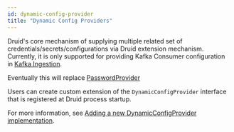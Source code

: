 ```yaml
---
id: dynamic-config-provider
title: "Dynamic Config Providers"
---
```


<!--
  ~ Licensed to the Apache Software Foundation (ASF) under one
  ~ or more contributor license agreements.  See the NOTICE file
  ~ distributed with this work for additional information
  ~ regarding copyright ownership.  The ASF licenses this file
  ~ to you under the Apache License, Version 2.0 (the
  ~ "License"); you may not use this file except in compliance
  ~ with the License.  You may obtain a copy of the License at
  ~
  ~   http://www.apache.org/licenses/LICENSE-2.0
  ~
  ~ Unless required by applicable law or agreed to in writing,
  ~ software distributed under the License is distributed on an
  ~ "AS IS" BASIS, WITHOUT WARRANTIES OR CONDITIONS OF ANY
  ~ KIND, either express or implied.  See the License for the
  ~ specific language governing permissions and limitations
  ~ under the License.
  -->

Druid's core mechanism of supplying multiple related set of credentials/secrets/configurations via Druid extension mechanism. Currently, it is only supported for providing Kafka Consumer configuration in [Kafka Ingestion](../development/extensions-core/kafka-ingestion.md).

Eventually this will replace [PasswordProvider](./password-provider.md) 


Users can create custom extension of the `DynamicConfigProvider` interface that is registered at Druid process startup.

For more information, see [Adding a new DynamicConfigProvider implementation](../development/modules.md#adding-a-new-dynamicconfigprovider-implementation).

